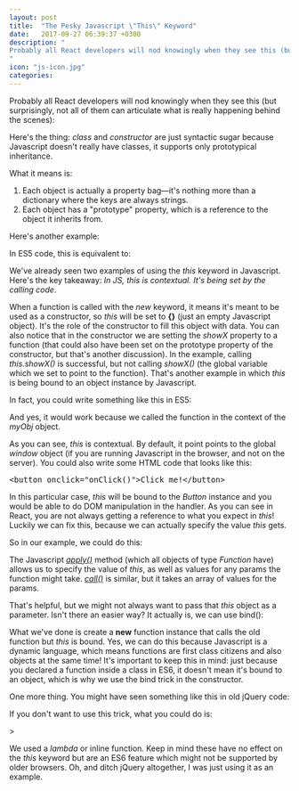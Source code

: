 ```yaml
---
layout: post
title:  "The Pesky Javascript \"This\" Keyword"
date:   2017-09-27 06:39:37 +0300
description: "
Probably all React developers will nod knowingly when they see this (but surprisingly, not all of them can articulate what is really happening behind the scenes). Here's the thing: <i>class</i> and <i>constructor</i> are just syntactic sugar because Javascript doesn't really have classes, it supports only prototypical inheritance. What it means is: 1. Each object is actually a property bag—it's nothing more than a dictionary where the keys are always strings. 2. Each object has a prototype property, which is a reference to the object it extends.
"
icon: "js-icon.jpg"
categories:
---
```

Probably all React developers will nod knowingly when they see this (but surprisingly, not all of them can articulate what is really happening behind the scenes):

<script src="https://gist.github.com/toaderflorin/9ef524ab66712f8eacec0468bc3d649b.js"></script>

Here's the thing: *class* and *constructor* are just syntactic sugar because Javascript doesn't really have classes, it supports only prototypical inheritance. 

What it means is:

1. Each object is actually a property bag—it's nothing more than a dictionary where the keys are always strings.
2. Each object has a "prototype" property, which is a reference to the object it inherits from.

Here's another example:

<script src="https://gist.github.com/toaderflorin/c263477af7cb431aba62f16ee4dcf31a.js"></script>

In ES5 code, this is equivalent to:

<script src="https://gist.github.com/toaderflorin/0647bc237c84cf23bc13992fe00f571e.js"></script>

We've already seen two examples of using the *this* keyword in Javascript. Here's the key takeaway: *In JS, this is contextual. It's being set by the calling code*.

When a function is called with the *new* keyword, it means it's meant to be used as a constructor, so *this* will be set to **{}** (just an empty Javascript object). It's the role of the constructor to fill this object with data. You can also notice that in the constructor we are setting the *showX* property to a function (that could also have been set on the prototype property of the constructor, but that's another discussion). In the example, calling *this.showX()* is successful, but not calling *showX()* (the global variable which we set to point to the function). That's another example in which *this* is being bound to an object instance by Javascript.

In fact, you could write something like this in ES5:

<script src="https://gist.github.com/toaderflorin/3b6517676b08010cb7fedeed6518bc47.js"></script>

And yes, it would work because we called the function in the context of the *myObj* object.

As you can see, *this* is contextual. By default, it point points to the global *window* object (if you are running Javascript in the browser, and not on the server). You could also write some HTML code that looks like this:

<pre>
&lt;button onclick="onClick()"&gt;Click me!&lt;/button&gt;
</pre>

In this particular case, *this* will be bound to the *Button* instance and you would be able to do DOM manipulation in the handler. As you can see in React, you are not always getting a reference to what you expect in *this*! Luckily we can fix this, because we can actually specify the value *this* gets.

So in our example, we could do this:

<script src="https://gist.github.com/toaderflorin/08870436c4aaa5f0fab9fb7e70ccb849.js"></script>

The Javascript [*apply()*](https://developer.mozilla.org/en-US/docs/Web/JavaScript/Reference/Global_Objects/Function/apply) method (which all objects of type *Function* have) allows us to specify the value of *this*, as well as values for any params the function might take. [*call()*](https://developer.mozilla.org/en-US/docs/Web/JavaScript/Reference/Global_Objects/Function/call) is similar, but it takes an array of values for the params.

That's helpful, but we might not always want to pass that *this* object as a parameter. Isn't there an easier way? It actually is, we can use bind():

<script src="https://gist.github.com/toaderflorin/1be29639d35f2074cf1b4a93204e0818.js"></script>

What we've done is create a **new** function instance that calls the old function but *this* is bound. Yes, we can do this because Javascript is a dynamic language, which means functions are first class citizens and also objects at the same time! It's important to keep this in mind: just because you declared a function inside a class in ES6, it doesn't mean it's bound to an object, which is why we use the bind trick in the constructor. 

One more thing. You might have seen something like this in old jQuery code:

<script src="https://gist.github.com/toaderflorin/1359ef89241073a5036c498856748ab1.js"></script>

If you don't want to use this trick, what you could do is:

<script src="https://gist.github.com/toaderflorin/a31be96ecaf71dab18f3df0ebb61f513.js"></script>>

We used a *lambda* or inline function. Keep in mind these have no effect on the *this* keyword but are an ES6 feature which might not be supported by older browsers. Oh, and ditch jQuery altogether, I was just using it as an example.
